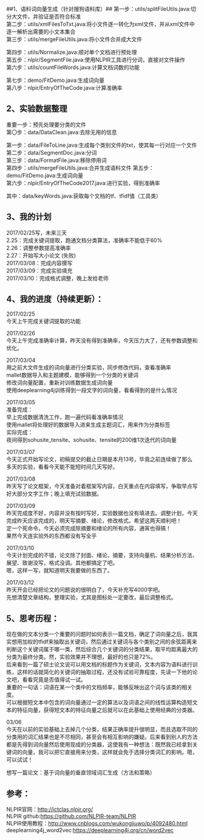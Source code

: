 ##1、语料词向量生成（针对搜狗语料库）##
第一步：utils/splitFileUtils.java:切分大文件，并验证是否符合标准  
第二步：utils/xmlFilesToTxt.java:将小文件逐一转化为xml文件，并从xml文件中逐一解析出需要的小文本集合  
第三步：utils/mergeFileUtils.java:将小文件合并成大文件  

第四步：utils/Normalize.java:顺对单个文档进行预处理  
第五步：nlpir/SegmentFile.java:使用NLPIR工具进行分词，直接对文件操作  
第六步：utils/countFileWords.java:计算文档词数的功能  

第七步：demo/FitDemo.java:生成词向量  
第八步：nlpir/EntryOfTheCode.java:计算准确率  

## 2、实验数据整理   ##
重要一步：预先处理要分类的文件  
第〇步：data/DataClean.java:去除无用的信息  

第一步：data/FileToLine.java:生成每个类别文件的txt，使其每一行对应一个文件  
第二步：data/SegmentDoc.java:分词  
第三步：data/FormatFile.java:移除停用词  
第四步：utils/mergeFileUtils.java:合并生成语料文件
第五步：demo/FitDemo.java:生成词向量  
第六步：nlpir/EntryOfTheCode2017.java:进行实验，得到准确率  

其中：data/keyWords.java:获取每个文档的tf、tfidf值（工具类）  

## 3、我的计划 ##
2017/02/25写，未来三天  
2.25：完成关键词提取，跑通文档分类算法，准确率不能低于60%  
2.26：调整参数提高准确率  
2.27：开始写大小论文  (失败)  
2017/03/08：完成内容撰写  
2017/03/09：完成实验填充  
2017/03/10：完成格式调整，晚上发给老师  

		
## 4、我的进度（持续更新）： ##
2017/02/25  
今天上午完成关键词提取的功能  
	
2017/02/26  
今天上午完成准确率计算，昨天没有得到准确率，今天压力大了，还有参数调整和优化。  

2017/03/04  
用之前大文件生成的词向量进行分类实验，同步修改代码，查看准确率  
mallet数据导入和主题建模，能够得到一个分类的关键词  
修改词向量配置，重新对训练数据生成词向量  
使用deeplearning4j训练得到一段文字的词向量，看看得到的是什么情况  

2017/03/05  
准备完成：  
早上完成数据清洗工作，跑一遍代码看准确率情况  
使用mallet将处理好的数据导入进来生成主题词汇，用来作为分类标签  
实际完成：  
夜间得到sohusite_tensite、sohusite、tensite的200维1次迭代的词向量  

2017/03/07  
今天正式开始写论文，初稿提交的截止日期是本月13号，毕竟之前连续做了那么多天的实验，看看今天能不能短时间几天写好。  

2017/03/08  
昨天写了论文框架，今天准备对着框架写内容，白天重点在内容填写，争取早点写好大部分文字工作；晚上填充试验数据。

2017/03/09  
昨天完成度不好，内容并没有按时写好，实验数据也没有填进去。调整计划，今天完成昨天应该完成的，明天写摘要、绪论，修改格式。希望这两天顺利吧！  
定一个死命令，今天必须完成除摘要和绪论的所有内容，通宵也得搞！  
果然今天连实验外的东西都没有写全乎  

2017/03/10  
今天计划完成的不错，论文除了封面、绪论、摘要，支持向量机、结果分析方法、展望、致谢没写，格式没调。其他都搞定了吧。  
嗯，这样一写，就知道明天我要做的东西了。  

2017/03/12  
昨天开会已经把论文的问题说的很明白了，今天补充写4000字吧。  
先想清楚文章结构，整理实验，尤其是图标处一定要改，最后调整格式。  

## 5、思考历程： ##
现在做的文本分类一个重要的问题时如何表示一篇文档，确定了词向量之后，我其实想用加权的tfidf来抽取出关键词，然后通过关键词与各个类别之间的余弦距离来判断这个关键词属于哪一类，然后综合几个关键词的分类结果，取平均距离最大的分类为最终分类。然，实验效果并不理想，最好的也只是72%。  
后来看到一篇了硕士论文说可以用文档的标题作为关键词，文本内容为语料进行训练，这样的话就简化的关键词的抽取过程，还没有试验可靠程度，先读一下他的论文吧，看看究竟是否值得试一试。  
重要的一句话：词语在某一个类中的文档频率，能够反映出这个词与该类的相关度。  
可以根据短文本中包含的词向量通过一定的算法以及词语之间的线性运算构造短文本的特征向量，获得短文本的特征向量之后就可以在此基础上使用经典的分类器。



03/06  
今天在以前的实验基础上去掉几个分类，结果正确率提升很明显，而且选取不同的分类用的词汇结果也是不尽相同，甚至会有相互影响的嫌疑。后来看到别人的方法都是先得到词向量然后使用现成的分类器，这使我有一种想法：既然我已经拿到关键词的向量，我可以把它直接用来分类，这样就会免于选择分类词汇的影响。嗯，可以试试！  


想写一篇论文：基于词向量的垂直领域词汇生成（方法和策略）  
##  参考： ##
NLPIR官网：http://ictclas.nlpir.org/  
NLPIR github:https://github.com/NLPIR-team/NLPIR  
NLPIR使用教程：http://www.cnblogs.com/wukongjiuwo/p/4092480.html  
deeplearning4j_word2vec:https://deeplearning4j.org/cn/word2vec